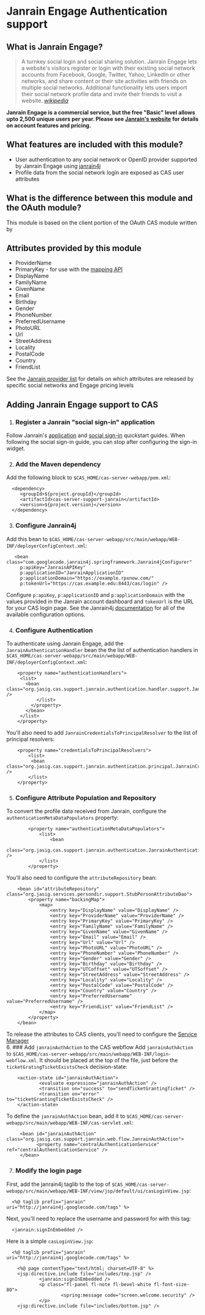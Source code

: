 # Janrain Engage Authentication support

## What is Janrain Engage?
> A turnkey social login and social sharing solution. Janrain Engage lets a website's visitors register or login with 
> their existing social network accounts from Facebook, Google, Twitter, Yahoo, LinkedIn or other networks, and share 
> content or their site activities with friends on multiple social networks. Additional functionality lets users 
> import their social network profile data and invite their friends to visit a website. [_wikipedia_](http://en.wikipedia.org/wiki/Janrain)

__Janrain Engage is a commercial service, but the free "Basic" level allows upto 2,500 unique users per year.  Please see [Janrain's website](http://www.janrain.com/) for details on account features and pricing.__


## What features are included with this module?
* User authentication to any social network or OpenID provider supported by Janrain Engage using [janrain4j](http://code.google.com/p/janrain4j/)
* Profile data from the social network login are exposed as CAS user attributes

## What is the difference between this module and the OAuth module?
This module is based on the client portion of the OAuth CAS module written by 


## Attributes provided by this module
* ProviderName 
* PrimaryKey - for use with the [mapping API](http://documentation.janrain.com/map)
* DisplayName
* FamilyName
* GivenName
* Email
* Birthday
* Gender
* PhoneNumber
* PreferredUsername
* PhotoURL
* Url
* StreetAddress
* Locality
* PostalCode
* Country
* FriendList 

See the [Janrain provider list](https://rpxnow.com/docs/providers) for details on which attributes are released by specific social networks and Engage pricing levels 

## Adding Janrain Engage support to CAS

1. ### Register a Janrain "social sign-in" application
Follow Janrain's [application](http://documentation.janrain.com/application-quick-start-guide) and [social sign-in](http://documentation.janrain.com/quick-start-guide) quickstart guides.  When following the social sign-in guide, you can stop after configuring the sign-in widget.

2. ### Add the Maven dependency
Add the following block to `$CAS_HOME/cas-server-webapp/pom.xml`:

      <dependency>
         <groupId>${project.groupId}</groupId>
         <artifactId>cas-server-support-janrain</artifactId>
         <version>${project.version}</version>
      </dependency>

3. ### Configure Janrain4j
Add this bean to `$CAS_HOME/cas-server-webapp/src/main/webapp/WEB-INF/deployerConfigContext.xml`:
        
       <bean class="com.googlecode.janrain4j.springframework.Janrain4jConfigurer"
         p:apiKey="JanrainAPIKey"
         p:applicationID="JanrainApplicationID"
         p:applicationDomain="https://example.rpxnow.com/"
         p:tokenUrl="https://cas.example.edu:8443/cas/login" />
Configure `p:apiKey`, `p:applicationID` and `p:applicationDomain` with the values provided in the Janrain account dashboard and `tokenUrl` is the URL for your CAS login page.  See the Janrain4j [documentation](http://janrain4j.googlecode.com/svn/docs/current/apidocs/com/googlecode/janrain4j/springframework/Janrain4jConfigurer.html) for all of the available configuration options.

4. ### Configure Authentication
To authenticate using Janrain Engage, add the `JanrainAuthenticationHandler` bean the the list of authentication handlers in `$CAS_HOME/cas-server-webapp/src/main/webapp/WEB-INF/deployerConfigContext.xml`:

	    <property name="authenticationHandlers">
         <list>
           <bean class="org.jasig.cas.support.janrain.authentication.handler.support.JanrainAuthenticationHandler" />
               </list>
             </property>
           </bean>
         </list>
        </property>
You'll also need to add `JanrainCredentialsToPrincipalResolver` to the list of principal resolvers:

        <property name="credentialsToPrincipalResolvers">
            <list>
             <bean class="org.jasig.cas.support.janrain.authentication.principal.JanrainCredentialsToPrincipalResolver" />
            </list>
        </property>
5. ### Configure Attribute Population and Repository
To convert the profile data received from Janrain, configure the `authenticationMetaDataPopulators` property:

			<property name="authenticationMetaDataPopulators">
				<list>
					<bean
					 class="org.jasig.cas.support.janrain.authentication.JanrainAuthenticationMetaDataPopulator" />
				</list>
			</property>
You'll also need to configure the `attributeRepository` bean:
				
		<bean id="attributeRepository" class="org.jasig.services.persondir.support.StubPersonAttributeDao">
    		<property name="backingMap">
    			<map>
    				<entry key="DisplayName" value="DisplayName" />
    				<entry key="ProviderName" value="ProviderName" /> 
    				<entry key="PrimaryKey" value="PrimaryKey" />
    				<entry key="FamilyName" value="FamilyName" />
    				<entry key="GivenName" value="GivenName" />
    				<entry key="Email" value="Email" />
    				<entry key="Url" value="Url" />
    				<entry key="PhotoURL" value="PhotoURL" />
    				<entry key="PhoneNumber" value="PhoneNumber" />
    				<entry key="Gender" value="Gender" />
    				<entry key="Birthday" value="Birthday" />
    				<entry key="UTCoffset" value="UTSoffset" />
    				<entry key="StreetAddress" value="StreetAddress" />
    			    <entry key="Locality" value="Locality" />
                    <entry key="PostalCode" value="PostalCode" />
                    <entry key="Country" value="Country" />
    				<entry key="PreferredUsername" value="PreferredUsername" />
    				<entry key="FriendList" value="FriendList" />
    			</map>
    		</property>
    	</bean>
To release the attributes to CAS clients, you'll need to configure the [Service Manager](https://wiki.jasig.org/display/CASUM/Services+Management)	
6. ### Add `janrainAuthAction` to the CAS webflow
Add `janrainAuthAction` to `$CAS_HOME/cas-server-webapp/src/main/webapp/WEB-INF/login-webflow.xml`. It should be placed at the top of the file, just before the `ticketGratingTicketExistsCheck` decision-state:

        <action-state id="janrainAuthAction">
                <evaluate expression="janrainAuthAction" />
                <transition on="success" to="sendTicketGrantingTicket" />
                <transition on="error" to="ticketGrantingTicketExistsCheck" />
        </action-state>
To define the `janrainAuthAction` bean, add it to `$CAS_HOME/cas-server-webapp/src/main/webapp/WEB-INF/cas-servlet.xml`:

         <bean id="janrainAuthAction" class="org.jasig.cas.support.janrain.web.flow.JanrainAuthAction">
               <property name="centralAuthenticationService" ref="centralAuthenticationService" />
         </bean>
7. ### Modify the login page
First, add the janrain4j taglib to the top of `$CAS_HOME/cas-server-webapp/src/main/webapp/WEB-INF/view/jsp/default/ui/casLoginView.jsp`:

      <%@ taglib prefix="janrain" uri="http://janrain4j.googlecode.com/tags" %>
Next, you'll need to replace the username and password for with this tag:
      
      <janrain:signInEmbedded />	
Here is a simple `casLoginView.jsp`:

      <%@ taglib prefix="janrain" uri="http://janrain4j.googlecode.com/tags" %>

        <%@ page contentType="text/html; charset=UTF-8" %>
        <jsp:directive.include file="includes/top.jsp" />
                <janrain:signInEmbedded />
                <p class="fl-panel fl-note fl-bevel-white fl-font-size-80">
                        <spring:message code="screen.welcome.security" />
                </p>
        <jsp:directive.include file="includes/bottom.jsp" />
 